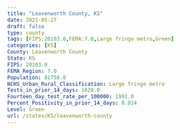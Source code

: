 ```yaml
---
title: "Leavenworth County, KS"
date: 2021-05-27
draft: false
type: county
tags: [FIPS:20103.0,FEMA:7.0,Large fringe metro,Green]
categories: [KS]
County: Leavenworth County
State: KS
FIPS: 20103.0
FEMA_Region: 7.0
Population: 81758.0
NCHS_Urban_Rural_Classification: Large fringe metro
Tests_in_prior_14_days: 1628.0
Fourteen_day_test_rate_per_100000: 1991.0
Percent_Positivity_in_prior_14_days: 0.014
Level: Green
url: /states/KS/leavenworth-county
---
```



